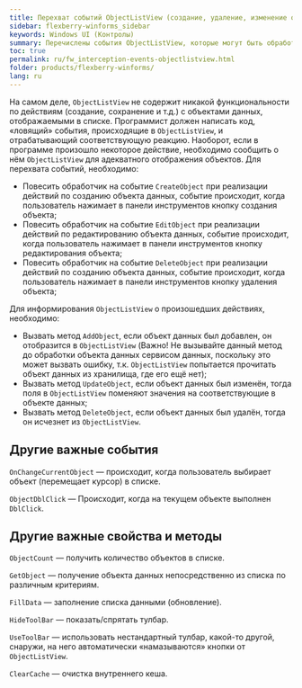 ```yaml
---
title: Перехват событий ObjectListView (создание, удаление, изменение объекта), выполнение действий
sidebar: flexberry-winforms_sidebar
keywords: Windows UI (Контролы)
summary: Перечислены события ObjectListView, которые могут быть обработаны для реализации в списке какой-либо функциональности, а также свойства и методы, которые чаще всего требуются при этом
toc: true
permalink: ru/fw_interception-events-objectlistview.html
folder: products/flexberry-winforms/
lang: ru
---
```


На самом деле, `ObjectListView` не содержит никакой функциональности по действиям (создание, сохранение и т.д.) с объектами данных, отображаемыми в списке. Программист должен написать код, «ловящий» события, происходящие в `ObjectListView`, и отрабатывающий соответствующую реакцию. Наоборот, если в программе произошло некоторое действие, необходимо сообщить о нём `ObjectListView` для адекватного отображения объектов.
Для перехвата событий, необходимо:
* Повесить обработчик на событие `CreateObject` при реализации действий по созданию объекта данных, событие происходит, когда пользователь нажимает в панели инструментов кнопку создания объекта;
* Повесить обработчик на событие `EditObject` при реализации действий по редактированию объекта данных, событие происходит, когда пользователь нажимает в панели инструментов кнопку редактирования объекта;
* Повесить обработчик на событие `DeleteObject` при реализации действий по созданию объекта данных, событие происходит, когда пользователь нажимает в панели инструментов кнопку удаления объекта;

Для информирования `ObjectListView` о произошедших действиях, необходимо:

* Вызвать метод `AddObject`, если объект данных был добавлен, он отобразится в `ObjectListView` (Важно! Не вызывайте данный метод до обработки объекта данных сервисом данных, поскольку это может вызвать ошибку, т.к. `ObjectListView` попытается прочитать объект данных из хранилища, где его ещё нет);
* Вызвать метод `UpdateObject`, если объект данных был изменён, тогда поля в `ObjectListView` поменяют значения на соответствующие в объекте данных;
* Вызвать метод `DeleteObject`, если объект данных был удалён, тогда он исчезнет из `ObjectListView`.

## Другие важные события
`OnChangeCurrentObject` — происходит, когда пользователь выбирает объект (перемещает курсор) в списке.

`ObjectDblClick` — Происходит, когда на текущем объекте выполнен `DblClick`.

## Другие важные свойства и методы
`ObjectCount` — получить количество объектов в списке.

`GetObject` — получение объекта данных непосредственно из списка по различным критериям.

`FillData` — заполнение списка данными (обновление).

`HideToolBar` — показать/спрятать тулбар.

`UseToolBar` — использовать нестандартный тулбар, какой-то другой, снаружи, на него автоматически «намазываются» кнопки от `ObjectListView`.

`ClearCache` — очистка внутреннего кеша.


